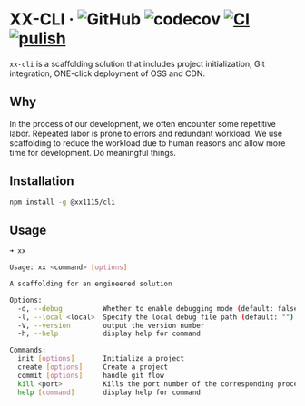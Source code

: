 # XX-CLI &middot; ![GitHub](https://img.shields.io/github/license/xx1115/cli) ![codecov](https://codecov.io/gh/xx1115/cli/branch/main/graph/badge.svg?token=SY0FKTCUBZ) [![CI](https://github.com/xx1115/cli/actions/workflows/main.yml/badge.svg)](https://github.com/xx1115/cli/actions/workflows/main.yml) [![pulish](https://github.com/xx1115/cli/actions/workflows/publish.yml/badge.svg?branch=release%2F0.0.1)](https://github.com/xx1115/cli/actions/workflows/publish.yml)

`xx-cli` is a scaffolding solution that includes project initialization, Git integration, ONE-click deployment of OSS and CDN.

## Why

In the process of our development, we often encounter some repetitive labor. Repeated labor is prone to errors and redundant workload. We use scaffolding to reduce the workload due to human reasons and allow more time for development. Do meaningful things.

## Installation
```bash
npm install -g @xx1115/cli
```

## Usage

```bash
➜ xx

Usage: xx <command> [options]

A scaffolding for an engineered solution

Options:
  -d, --debug          Whether to enable debugging mode (default: false)
  -l, --local <local>  Specify the local debug file path (default: "")
  -V, --version        output the version number
  -h, --help           display help for command

Commands:
  init [options]       Initialize a project
  create [options]     Create a project
  commit [options]     handle git flow
  kill <port>          Kills the port number of the corresponding process
  help [command]       display help for command
```


